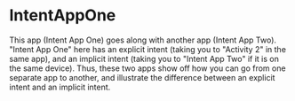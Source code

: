 # IntentAppOne
This app (Intent App One) goes along with another app (Intent App Two).  "Intent App One" here has an explicit intent (taking you to "Activity 2" in the same app), and an implicit intent (taking you to "Intent App Two" if it is on the same device).  Thus, these two apps show off how you can go from one separate app to another, and illustrate the difference between an explicit intent and an implicit intent.
